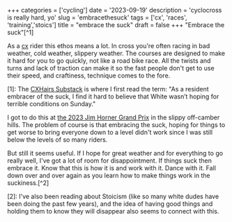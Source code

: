 +++
categories = ['cycling']
date = '2023-09-19'
description = 'cyclocross is really hard, yo'
slug = 'embracethesuck'
tags = ['cx', 'races', 'training','stoics']
title = "embrace the suck"
draft = false
+++
"Embrace the suck"[^1]

As a [cx](../cx/) rider this ethos means a lot. In cross you're often racing in bad weather, cold weather, slippery weather. The courses are designed to make it hard for you to go quickly, not like a road bike race. All the twists and turns and lack of traction can make it so the fast people don't get to use their speed, and craftiness, technique comes to the fore.

[1]: The [CXHairs Substack](https://cxhairs.substack.com/p/how-the-heck-did-curtis-white-win) is where I first read the term: "As a resident embracer of the suck, I find it hard to believe that White wasn’t hoping for terrible conditions on Sunday."

I got to do this at [the 2023 Jim Horner Grand Prix](../jimhornergrandprix2023/) in the slippy off-camber hills. The problem of course is that embracing the suck, hoping for things to get worse to bring everyone down to a level didn't work since I was still below the levels of so many riders.

But still it seems useful. If I hope for great weather and for everything to go really well, I've got a lot of room for disappointment. If things suck then embrace it. Know that this is how it is and work with it. Dance with it. Fall down over and over again as you learn how to make things work in the suckiness.[^2]

[2]: I've also been reading about Stoicism (like so many white dudes have been doing the past few years), and the idea of having good things and holding them to know they will disappear also seems to connect with this.
